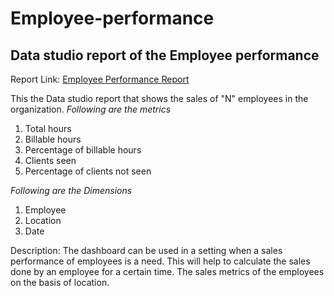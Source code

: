 # Employee-performance
## Data studio report of the Employee performance

Report Link: [Employee Performance Report](https://datastudio.google.com/reporting/6386908b-d3cd-4323-b693-43c19c775aa8)

This the Data studio report that shows the sales of "N" employees in the organization.
*Following are the metrics*
1. Total hours
2. Billable hours
3. Percentage of billable hours
4. Clients seen
5. Percentage of clients not seen


*Following are the Dimensions*
1. Employee
2. Location
3. Date

Description: The dashboard can be used in a setting when a sales performance of employees is a need. This will help to calculate the sales done by an employee for a certain time. The sales metrics of the employees on the basis of location.
